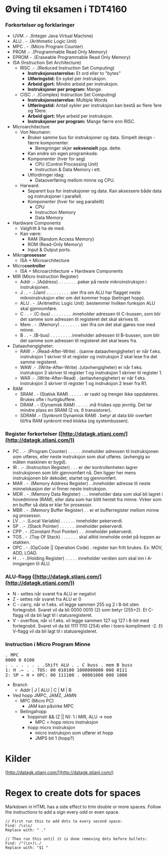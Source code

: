 # Øving til eksamen i TDT4160

### Forkortelser og forklaringer
 - IJVM .- .(Integer Java Virtual Machine)
 - ALU . - .(Arithmetic Logic Unit)
 - MPC . - .(Micro Program Counter)
 - PROM .- .(Programmable Read Only Memory)
 - EPROM - .(Eraseable Programmable Read Only Memory)
 - ISA (Instruction Set Architecture)
   - RISC .- .(Reduced Instruction Set Computing)
     - **Instruksjonsstørrelse:** Et ord eller to "bytes"
     - **Utføringstid:** En sykel per instruksjon.
     - **Arbeid gjort:** Mindre arbeid per instruksjon.
     - **Instruksjoner per program:** Mange.
   - CISC .- .(Complex) Instruction Set Computing)
     - **Instruksjonsstørrelse:** Multiple Words
     - **Utføringstid:** Antall sykler per instruksjon kan bestå av flere 1ere og 10ere.
     - **Arbeid gjort:** Mye arbeid per instruksjon.
     - **Instruksjoner per program:** Mange færre enn RISC.
 - Microarchitecture
   - Von Neumann:
     - Bruker samme bus for instruksjoner og data. Simpelt design - færre komponenter.
       - Beregninger skjer **sekvensielt** pga. dette.
     - Kan endre sin egen programkode.
     - Komponenter (hver for seg)
       - CPU (Control Processing Unit)
       - Instruction & Data Memory i ett.
     - Utfordringer idag:
       - Dataoverføring mellom minne og CPU.
   - Harward:
     - Separert bus for instruksjoner og data. Kan aksessere både data og instruksjoner i parallell.
     - Komponenter (hver for seg parallellt)
       - CPU
       - Instruction Memory
       - Data Memory
 - Hardware Components
   - Valgfritt å ha de med.
   - Kan være:
     - RAM (Random Access Memory)
     - ROM (Read-Only Memory)
     - Input & Output ports.
 - Mikro**prosessor**
   - ISA + Microarchitecture
 - Micro**controller**
   - ISA + Microarchitecture + Hardware Components
 - MIR (Micro Instruction Register)
   - Addr .- .(Address) . . . . . . . .peker på neste mikroinstruksjon i instruksjonen.
   - J . . - .(Jam) . . . . . . . . . .sier ifra om ALU har flagget neste mikroinstruksjon eller om det kommer hopp (betinget hopp).
   - ALU . - .(Aritmethic Logic Unit) .bestemmer hvilken funksjon ALU skal gjennomføre.
   - C . . - .(C-bus) . . . . . . . . .inneholder adressen til C-bussen, som blir det samme som adressen til registeret det skal skrives til.
   - Mem . - .(Memory) . . . . . . . . sier ifra om det skal gjøres noe med minne.
   - B . . - .(B-bus) . . . . . . . . .inneholder adressen til B-bussen, som blir det samme som adressen til registeret det skal leses fra.
 - Dataavhengigheter:
   - RAW .- .(Read-After-Write) . (sanne dataavhengigheter) er når f.eks. instruksjon 1 skriver til et register og instruksjon 2 skal lese fra det samme registeret.
   - WAW .- .(Write-After-Write) .(utavhengigheter) er når f.eks. instruksjon 3 skriver til register 1 og instruksjon 1 skriver til register 1.
   - WAR .- .(Write-After-Read) . (antiavhengigheter) er når f.eks. instruksjon 3 skriver til register 1 og instruksjon 2 leser fra R1.
 - RAM
   - SRAM . - (Statisk RAM) . . . . . . er raskt og trenger ikke oppdateres. Brukes ofte i hurtigbuffere.
   - DRAM . - (Dynamisk RAM) . . . . . .må friskes opp jevnlig. Det tar mindre plass en SRAM (2 vs. 6 transistorer).
   - SDRAM .- (Synkront Dynamisk RAM) . betyr at data blir overført til/fra RAM synkront med klokka (og systembussen).

### Register forkortelser ([http://datagk.stianj.com/](http://datagk.stianj.com/))
 - PC . .- .(Program Counter) . . . . . .inneholder adressen til instruksjonen som utføres, eller neste instruksjon som skal utføres. (avhengig av måten maskinen er bygd).
 - IR . .- .(Instruction Register) . . . er der kontrollenheten lagrer instruksjonen som blir gjennomført nå. Den ligger her mens instruksjonen blir dekodet, startet og gjennomført.
 - MAR . - .(Memory Address Register) . .inneholder adresse til neste minnelokasjon der vi finner neste instruksjon.
 - MDR . - .(Memory Data Register) . . . inneholder data som skal bli lagret i hovedminne (RAM), eller data som har blitt hentet fra minne. Virker som en buffer så data er klar for prosessor.
 - MBR . - .(Memory Buffer Register) . . er et bufferregister mellom minne og prosessor.
 - LV . .- .(Local Variable) . . . . . . inneholder pekerverdi.
 - SP . .- .(Stack Pointer) . . . . . . .inneholder pekerverdi.
 - CPP . - .(Constant Pool Pointer) . . .inneholder pekerverdi.
 - TOS . - .(Top Of Stack) . . . . . . . skal alltid inneholde ordet på toppen av stakken.
 - OPC . - .(OpCode || Operation Code) . register kan fritt brukes. Ex: MOV, ADD, LOAD.
 - H . . - .(Holding Register) . . . . . inneholder verdien som skal inn i A-inngangen til ALU.

### ALU-flagg ([http://datagk.stianj.com/](http://datagk.stianj.com/))
 - N - settes når svaret fra ALU er negativt
 - Z - settes når svaret fra ALU er 0
 - C - carry, når vi f.eks. vil legge sammen 255 og 2 i 8-bit uten fortegnsbit. Svaret vil da bli 0000 0010 (2) som betyr (255+2). Et C-flagg vil da bli lagt til i statusregisteret.
 - V - overflow, når vi f.eks. vil legge sammen 127 og 127 i 8-bit med fortegnsbit. Svaret vil da bli 1111 1110 (254) eller i toers-kompliment -2. Et V-flagg vil da bli lagt til i statusregisteret.

### Instruction i Micro Program Minne
<pre>
. MPC
0000 0 0100
. . . . . . . .Shift ALU . . C buss . mem B buss
1: H .← . . TOS: 00 010100 1000000000 000 0111
2: SP ← H + OPC: 00 111100 . 00001000 000 1000
</pre>

 - Branch
   - Addr | J | ALU | C | M | B
 - Ved hopp JMPC, JAMZ, JAMN
   - MPC (Micro PC)
     - JAM kan påvirke MPC
   - Betingahopp
     - hoppinstr && (Z || N): 1 i MIR, ALU -> noe
       - MPC = hopp micro instruksjon
     - hopp micro instruksjon
       - micro instruksjon som utfører et hopp
       - JMPS bit 1 (hopp?)

# Kilder
[http://datagk.stianj.com/](http://datagk.stianj.com/)

# Regex to create dots for spaces
Markdown in HTML has a side effect to trim double or more spaces. Follow the instructions to add a sign every odd or even space.
```
// First run this to add dots to every second space:
Find: /\s\s/
Replace with: " ."

// Then run this until it is done removing dots before bullets:
Find: /^(\s+)\./
Replace with: "$1 "
```
